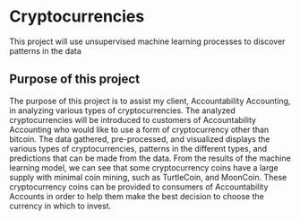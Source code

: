 # Cryptocurrencies
This project will use unsupervised machine learning processes to discover patterns in the data

## Purpose of this project
The purpose of this project is to assist my client, Accountability Accounting, in analyzing various types of cryptocurrencies. The analyzed cryptocurrencies will be introduced to customers of Accountability Accounting who would like to use a form of cryptocurrency other than bitcoin. The data gathered, pre-processed, and visualized displays the various types of cryptocurrencies, patterns in the different types, and predictions that can be made from the data. From the results of the machine learning model, we can see that some cryptocurrency coins have a large supply with minimal coin mining, such as TurtleCoin, and MoonCoin. These cryptocurrency coins can be provided to consumers of Accountability Accounts in order to help them make the best decision to choose the currency in which to invest.
